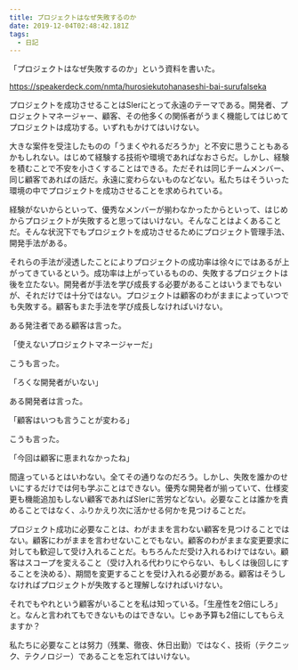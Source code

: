 ```yaml
---
title: プロジェクトはなぜ失敗するのか
date: 2019-12-04T02:48:42.181Z
tags:
  - 日記
---
```

「プロジェクトはなぜ失敗するのか」という資料を書いた。

https://speakerdeck.com/nmta/hurosiekutohanaseshi-bai-surufalseka

プロジェクトを成功させることはSIerにとって永遠のテーマである。開発者、プロジェクトマネージャー、顧客、その他多くの関係者がうまく機能してはじめてプロジェクトは成功する。いずれもかけてはいけない。

大きな案件を受注したものの「うまくやれるだろうか」と不安に思うこともあるかもしれない。はじめて経験する技術や環境であればなおさらだ。しかし、経験を積むことで不安を小さくすることはできる。ただそれは同じチームメンバー、同じ顧客であればの話だ。永遠に変わらないものなどない。私たちはそういった環境の中でプロジェクトを成功させることを求められている。

経験がないからといって、優秀なメンバーが揃わなかったからといって、はじめからプロジェクトが失敗すると思ってはいけない。そんなことはよくあることだ。そんな状況下でもプロジェクトを成功させるためにプロジェクト管理手法、開発手法がある。

それらの手法が浸透したことによりプロジェクトの成功率は徐々にではあるが上がってきているという。成功率は上がっているものの、失敗するプロジェクトは後を立たない。開発者が手法を学び成長する必要があることはいうまでもないが、それだけでは十分ではない。プロジェクトは顧客のわがままによっていつでも失敗する。顧客もまた手法を学び成長しなければいけない。

ある発注者である顧客は言った。

「使えないプロジェクトマネージャーだ」

こうも言った。

「ろくな開発者がいない」

ある開発者は言った。

「顧客はいつも言うことが変わる」

こうも言った。

「今回は顧客に恵まれなかったね」

間違っているとはいわない。全てその通りなのだろう。しかし、失敗を誰かのせいにするだけでは何も学ぶことはできない。優秀な開発者が揃っていて、仕様変更も機能追加もしない顧客であればSIerに苦労などない。必要なことは誰かを責めることではなく、ふりかえり次に活かせる何かを見つけることだ。

プロジェクト成功に必要なことは、わがままを言わない顧客を見つけることではない。顧客にわがままを言わせないことでもない。顧客のわがままな変更要求に対しても歓迎して受け入れることだ。もちろんただ受け入れるわけではない。顧客はスコープを変えること（受け入れる代わりにやらない、もしくは後回しにすることを決める）、期間を変更することを受け入れる必要がある。顧客はそうしなければプロジェクトが失敗すると理解しなければいけない。

それでもやれという顧客がいることを私は知っている。「生産性を2倍にしろ」と。なんと言われてもできないものはできない。じゃあ予算も2倍にしてもらえますか？

私たちに必要なことは努力（残業、徹夜、休日出勤）ではなく、技術（テクニック、テクノロジー）であることを忘れてはいけない。
